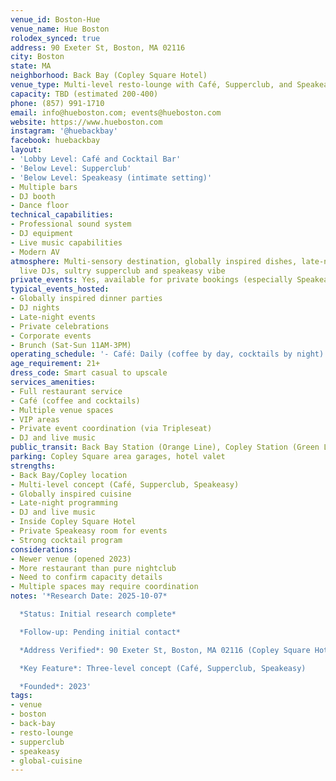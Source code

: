 ```yaml
---
venue_id: Boston-Hue
venue_name: Hue Boston
rolodex_synced: true
address: 90 Exeter St, Boston, MA 02116
city: Boston
state: MA
neighborhood: Back Bay (Copley Square Hotel)
venue_type: Multi-level resto-lounge with Café, Supperclub, and Speakeasy
capacity: TBD (estimated 200-400)
phone: (857) 991-1710
email: info@hueboston.com; events@hueboston.com
website: https://www.hueboston.com
instagram: '@huebackbay'
facebook: huebackbay
layout:
- 'Lobby Level: Café and Cocktail Bar'
- 'Below Level: Supperclub'
- 'Below Level: Speakeasy (intimate setting)'
- Multiple bars
- DJ booth
- Dance floor
technical_capabilities:
- Professional sound system
- DJ equipment
- Live music capabilities
- Modern AV
atmosphere: Multi-sensory destination, globally inspired dishes, late-night rhythms,
  live DJs, sultry supperclub and speakeasy vibe
private_events: Yes, available for private bookings (especially Speakeasy room)
typical_events_hosted:
- Globally inspired dinner parties
- DJ nights
- Late-night events
- Private celebrations
- Corporate events
- Brunch (Sat-Sun 11AM-3PM)
operating_schedule: '- Café: Daily (coffee by day, cocktails by night)'
age_requirement: 21+
dress_code: Smart casual to upscale
services_amenities:
- Full restaurant service
- Café (coffee and cocktails)
- Multiple venue spaces
- VIP areas
- Private event coordination (via Tripleseat)
- DJ and live music
public_transit: Back Bay Station (Orange Line), Copley Station (Green Line)
parking: Copley Square area garages, hotel valet
strengths:
- Back Bay/Copley location
- Multi-level concept (Café, Supperclub, Speakeasy)
- Globally inspired cuisine
- Late-night programming
- DJ and live music
- Inside Copley Square Hotel
- Private Speakeasy room for events
- Strong cocktail program
considerations:
- Newer venue (opened 2023)
- More restaurant than pure nightclub
- Need to confirm capacity details
- Multiple spaces may require coordination
notes: '*Research Date: 2025-10-07*

  *Status: Initial research complete*

  *Follow-up: Pending initial contact*

  *Address Verified*: 90 Exeter St, Boston, MA 02116 (Copley Square Hotel)

  *Key Feature*: Three-level concept (Café, Supperclub, Speakeasy)

  *Founded*: 2023'
tags:
- venue
- boston
- back-bay
- resto-lounge
- supperclub
- speakeasy
- global-cuisine
---
```

